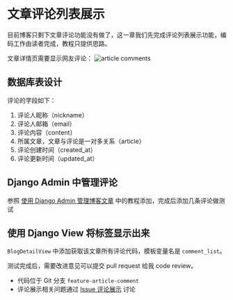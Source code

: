# 文章评论列表展示

目前博客只剩下文章评论功能没有做了，这一章我们先完成评论列表展示功能，编码工作由读者完成，教程只提供思路。

文章详情页需要显示网友评论：
![article comments](http://cdn.defcoding.com/3A359525-F08A-4663-963E-A351811BD522.png)

## 数据库表设计
评论的字段如下：

1. 评论人昵称（nickname）
2. 评论人邮箱（email）
3. 评论内容（content）
4. 所属文章，文章与评论是一对多关系（article）
5. 评论创建时间（created_at）
6. 评论更新时间（updated_at）

## Django Admin 中管理评论
参照 [使用 Django Admin 管理博客文章](chapter4.md) 中的教程添加，完成后添加几条评论做测试

## 使用 Django View 将标签显示出来
`BlogDetailView` 中添加获取该文章所有评论代码，模板变量名是 `comment_list`。

测试完成后，需要改进意见可以提交 pull request 给我 code review。

+ 代码位于 Git 分支 `feature-article-comment`
+ 评论展示相关问题通过 [Issue 评论展示](https://github.com/runforever/djblog/issues/12) 讨论
